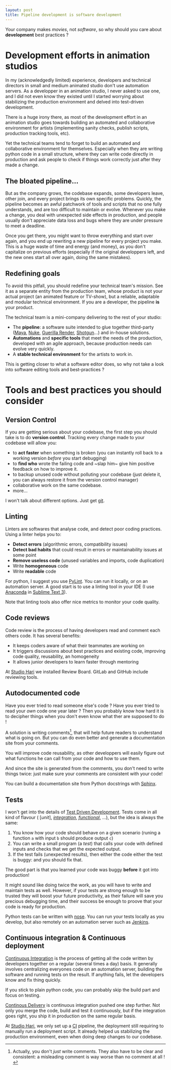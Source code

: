 ```yaml
---
layout: post
title: Pipeline development is software development
---
```


Your company makes *movies*, not *software*, so why should you care about
**development** best practices ?

Development efforts in animation studios
========================================

In my (acknowledgedly limited) experience, developers and technical directors
in small and medium animated studio don't use automation servers.
As a developper in an animation studio, I never asked to use one, and I did not
even know they existed until I started worrying about stabilizing
the production environment and delved into test-driven development.

There is a huge irony there, as most of the development effort in an animation
studio goes towards building an automated and collaborative environment
for artists (implementing sanity checks, publish scripts,
production tracking tools, etc).

Yet the technical teams tend to forget to build an automated and collaborative
environment for themselves. Especially when they are writing python code in a
small structure, where they can write code directly in production and ask
people to check if things work correctly just after they made a change.


The bloated pipeline...
-----------------------

But as the company grows, the codebase expands, some developers leave, other
join, and every project brings its own specific problems.
Quickly, the pipeline becomes an awful patchwork of tools and scripts
that no one fully understands, and are too difficult to maintain or evolve.
Whenever you make a change, you deal with unexpected side effects in
production, and people usually don't appreciate data loss and bugs
where they are under pressure to meet a deadline.

Once you get there, you might want to throw everything and start over again,
and you end up rewriting a new pipeline for every project you make.
This is a huge waste of time and energy (and money), as you don't capitalize on
previous efforts (especially if the original developpers left,
and the new ones start all over again, doing the same mistakes).


Redefining goals
----------------

To avoid this pitfall, you should redefine your technical team's mission.
See it as a separate entity from the production team,
whose product is not your actual project (an animated feature or TV-show),
but a reliable, adaptable and modular technical environment.
If you are a developer, the pipeline **is** your product.

The technical team is a mini-company delivering to the rest of your studio:
* The **pipeline**: a software suite intended to glue together third-party
  ([Maya][maya], [Nuke][nuke], [Guerilla Render][guerilla],
  [Shotgun][shotgun]...) and in-house solutions.
* **Automations** and **specific tools** that meet the needs of the production,
  developed with an agile approach, because production needs can evolve
  very quickly.
* A **stable technical environment** for the artists to work in.

This is getting closer to what a software editor does,
so why not take a look into software editing tools and best-practices ?


Tools and best practices you should consider
============================================


Version Control
---------------

If you are getting serious about your codebase, the first step you should take
is to do **version control**.
Tracking every change made to your codebase will allow you:
* to **act faster** when something is broken
  (you can instantly roll back to a working version
  *before* you start debugging)
* to **find who** wrote the failing code and ~slap him~
  give him positive feedback on how to improve it.
* to backup unused code without polluting your codebase
  (just delete it, you can always restore it from the version control manager)
* collaborative work on the same codebase.
* more...

I won't talk about different options. Just get [git][git].


Linting
-------

Linters are softwares that analyse code, and detect poor coding practices.
Using a linter helps you to:

* **Detect errors** (algorithmic errors, compatibility issues)
* **Detect bad habits** that could result in errors or maintainability issues
  at some point
* **Remove useless code** (unused variables and imports, code duplication)
* Write **homogeneous** code
* Write **readable** code

For python, I suggest you use [PyLint][pylint].
You can run it locally, or on an automation server.
A good start is to use a linting tool in your IDE
(I use [Anaconda][anaconda] in [Sublime Text 3][sublime]).

Note that linting tools also offer nice metrics to monitor your code quality.


Code reviews
------------

Code review is the process of having developers read and comment each others
code.
It has several benefits:

* It keeps coders aware of what their teammates are working on
* It triggers discussions about best practices and existing code, improving
  code quality, reusability, an homogeneity
* It allows junior developers to learn faster through mentoring

At [Studio Hari][hari] we installed Review Board.
GitLab and GitHub include reviewing tools.


Autodocumented code
-------------------

Have you ever tried to read someone else's code ?
Have you ever tried to read your *own* code one year later ?
Then you probably know how hard it is to decipher things when you don't
even know what ther are supposed to do !

A solution is writing comments[^1], that will help future readers to understand
what is going on. But you can do even better and generate a documentation
site from your comments.

You will improve code reusability, as other developpers will easily figure out
what functions he can call from your code and how to use them.

And since the site is generated from the comments, you don't need to write
things twice: just make sure your comments are consistent with your code!

You can build a documentation site from Python docstrings with [Sphinx][sphinx].


Tests
-----

I won't get into the details of [Test Driven Development][TDD].
Tests come in all kind of flavour (
[*unit*],
[*integration*](https://jamescrisp.org/category/testing/),
[*functional*](https://en.wikipedia.org/wiki/Functional_testing), ...),
but the idea is always the same:

1. You know how your code should behave on a given scenario
   (runing a function `a` with input `b` should produce output `c`)
2. You can write a small program (a *test*) that calls your code with defined
   inputs and checks that we get the expected output.
3. If the test fails (unexpected results), then either the code either the test
   is buggy: and you should fix that.

The good part is that you learned your code was buggy
**before** it got into production!

It might sound like doing twice the work, as you will have to write and maintain
tests as well. However, if your tests are strong enough to be trusted they will
boost your future productivity, as their failure will save you precious
debugging time, and their success be enough to proove that your code is ready
for production.

Python tests can be written with [nose][nose].
You can run your tests locally as you develop, but also remotely on an
automation server such as [Jenkins][jenkins].



Continuous integration & Continuous deployment
----------------------------------------------

[Continuous Integration][CI] is the process of getting all the code written by
developers together on a regular (several times a day) basis.
It generally involves centralizing everyones code on an automation server,
building the software and running tests on the result.
If anything fails, let the developers know and fix thing quickly.

If you stick to plain python code, you can probably skip the build part and
focus on testing.

[Continous Delivery][CD] is continuous integration pushed one step further.
Not only you merge the code, build and test it continuously, but if the
integration goes right, you ship it in production on the same regular basis.

At [Studio Hari][hari], we only set up a [CI][CI] pipeline,
the deployment still requiring to manually run a deployment script.
It already helped us stabilizing the production environment,
even when doing deep changes to our codebase.


[^1]: Actually, you don't *just* write comments. They also have to be clear
and consistent: a misleading comment is way worse than no comment at all !

[anaconda]: https://anaconda.org/
[CD]: https://en.wikipedia.org/wiki/Continuous_delivery
[CI]: https://en.wikipedia.org/wiki/Continuous_integration
[git]: https://git-scm.com/
[guerilla]: http://guerillarender.com/
[hari]: http://www.studiohari.com/
[jenkins]: https://jenkins.io/
[maya]: https://www.autodesk.eu/products/maya/overview
[nose]: http://nose.readthedocs.io/en/latest/
[nuke]: https://www.foundry.com/products/nuke
[pylint]: https://www.pylint.org/
[shotgun]: https://www.shotgunsoftware.com/
[sphinx]: http://www.sphinx-doc.org/en/stable/
[sublime]: https://www.sublimetext.com/
[TDD]: https://en.wikipedia.org/wiki/Test-driven_development